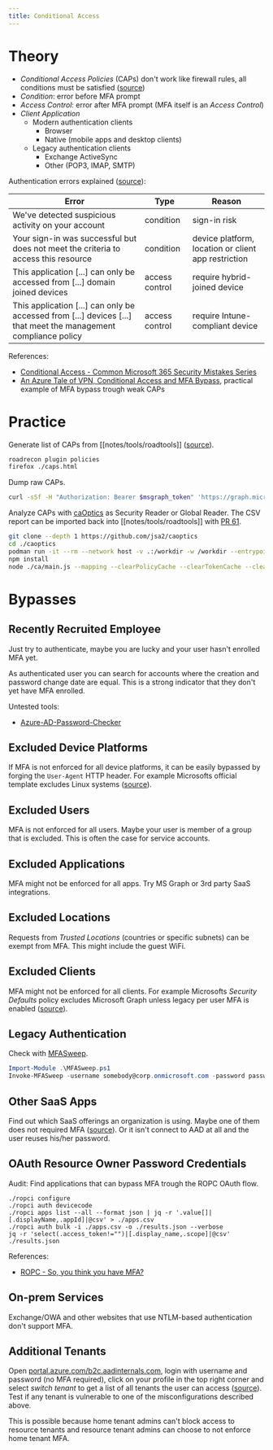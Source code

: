 ```yaml
---
title: Conditional Access
---
```


# Theory

- *Conditional Access Policies* (CAPs) don't work like firewall rules, all conditions must be satisfied ([source](https://twitter.com/lukasberancz/status/1651934975074222082))
- *Condition*: error before MFA prompt
- *Access Control*: error after MFA prompt (MFA itself is an *Access Control*)
- *Client Application*
    - Modern authentication clients
        - Browser
        - Native (mobile apps and desktop clients)
    - Legacy authentication clients
        - Exchange ActiveSync
        - Other (POP3, IMAP, SMTP)

Authentication errors explained ([source](https://web.archive.org/web/20220923201435/https://danielchronlund.com/2022/01/07/the-attackers-guide-to-azure-ad-conditional-access/)):

Error | Type | Reason
------|------|-------
We've detected suspicious activity on your account | condition | sign-in risk | use VPN close to victims physical location
Your sign-in was successful but does not meet the criteria to access this resource | condition | device platform, location or client app restriction | fake `User-Agent` header, use VPN, use browser or fake AAD-joined device
This application [...] can only be accessed from [...] domain joined devices | access control | require hybrid-joined device | try to fake AAD-joined device
This application [...] can only be accessed from [...] devices [...] that meet the management compliance policy | access control | require Intune-compliant device | try to fake Intune compliance

References:

- [Conditional Access - Common Microsoft 365 Security Mistakes Series](http://web.archive.org/web/20231120182701/https://campbell.scot/conditional-access-common-microsoft-365-security-mistakes-series/)
- [An Azure Tale of VPN, Conditional Access and MFA Bypass](http://web.archive.org/web/20230815182930/https://simondotsh.com/infosec/2023/08/15/azure-tale-vpn-ca-mfa-bypass.html), practical example of MFA bypass trough weak CAPs

# Practice

Generate list of CAPs from [[notes/tools/roadtools]] ([source](https://www.youtube.com/watch?v=SK1zgqaAZ2E&t=11m30s)).

~~~ bash
roadrecon plugin policies
firefox ./caps.html
~~~

Dump raw CAPs.

~~~ bash
curl -sSf -H "Authorization: Bearer $msgraph_token" 'https://graph.microsoft.com/v1.0/identity/conditionalaccess/policies' | jq
~~~

Analyze CAPs with [caOptics](https://github.com/jsa2/caOptics) as Security Reader or Global Reader.
The CSV report can be imported back into [[notes/tools/roadtools]] with [PR 61](https://github.com/dirkjanm/ROADtools/pull/61).

~~~ bash
git clone --depth 1 https://github.com/jsa2/caoptics
cd ./caoptics
podman run -it --rm --network host -v .:/workdir -w /workdir --entrypoint bash docker.io/library/node:14
npm install
node ./ca/main.js --mapping --clearPolicyCache --clearTokenCache --clearMappingCache
~~~

# Bypasses

## Recently Recruited Employee

Just try to authenticate, maybe you are lucky and your user hasn't enrolled MFA yet.

As authenticated user you can search for accounts where the creation and password change date are equal.
This is a strong indicator that they don't yet have MFA enrolled.

Untested tools:

- [Azure-AD-Password-Checker](https://github.com/quahac/Azure-AD-Password-Checker)

## Excluded Device Platforms

If MFA is not enforced for all device platforms, it can be easily bypassed by forging the `User-Agent` HTTP header.
For example Microsofts official template excludes Linux systems ([source](https://twitter.com/rootsecdev/status/1682369951640715264)).

## Excluded Users

MFA is not enforced for all users.
Maybe your user is member of a group that is excluded.
This is often the case for service accounts.

## Excluded Applications

MFA might not be enforced for all apps.
Try MS Graph or 3rd party SaaS integrations.

## Excluded Locations

Requests from *Trusted Locations* (countries or specific subnets) can be exempt from MFA.
This might include the guest WiFi.

## Excluded Clients

MFA might not be enforced for all clients.
For example Microsofts *Security Defaults* policy excludes Microsoft Graph unless legacy per user MFA is enabled ([source](http://web.archive.org/web/20230901192937/https://scribe.rip/@rootsecdev/azure-ad-security-defaults-mfa-bypass-with-graph-api-86a5d6f57d4a)).

## Legacy Authentication

Check with [MFASweep](https://github.com/dafthack/mfasweep).

~~~ powershell
Import-Module .\MFASweep.ps1
Invoke-MFASweep -username somebody@corp.onmicrosoft.com -password passw0rd
~~~

## Other SaaS Apps

Find out which SaaS offerings an organization is using.
Maybe one of them does not required MFA ([source](https://twitter.com/EricaZelic/status/1640054683711438848)).
Or it isn't connect to AAD at all and the user reuses his/her password.

## OAuth Resource Owner Password Credentials

Audit: Find applications that can bypass MFA trough the ROPC OAuth flow.

~~~
./ropci configure
./ropci auth devicecode
./ropci apps list --all --format json | jq -r '.value[]|[.displayName,.appId]|@csv' > ./apps.csv
./ropci auth bulk -i ./apps.csv -o ./results.json --verbose
jq -r 'select(.access_token!="")|[.display_name,.scope]|@csv' ./results.json
~~~

References:

- [ROPC - So, you think you have MFA?](http://web.archive.org/web/20231026151608/https://embracethered.com/blog/posts/2022/ropci-so-you-think-you-have-mfa-azure-ad/)

## On-prem Services

Exchange/OWA and other websites that use NTLM-based authentication don't support MFA.

## Additional Tenants

Open [portal.azure.com/b2c.aadinternals.com](https://portal.azure.com/b2c.aadinternals.com), login with username and password (no MFA required), click on your profile in the top right corner and select *switch tenant* to get a list of all tenants the user can access ([source](http://web.archive.org/web/20230909011032/https://aadinternals.com/talks/Abusing%20Azure%20Active%20Directory.%20From%20MFA%20Bypass%20to%20Listing%20Global%20Administrators.pdf)).
Test if any tenant is vulnerable to one of the misconfigurations described above.

This is possible because home tenant admins can't block access to resource tenants and resource tenant admins can choose to not enforce home tenant MFA.
